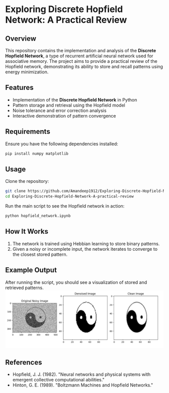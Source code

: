 # Exploring Discrete Hopfield Network: A Practical Review

## Overview
This repository contains the implementation and analysis of the **Discrete Hopfield Network**, a type of recurrent artificial neural network used for associative memory. The project aims to provide a practical review of the Hopfield network, demonstrating its ability to store and recall patterns using energy minimization.

## Features
- Implementation of the **Discrete Hopfield Network** in Python
- Pattern storage and retrieval using the Hopfield model
- Noise tolerance and error correction analysis
- Interactive demonstration of pattern convergence

## Requirements
Ensure you have the following dependencies installed:
```bash
pip install numpy matplotlib
```

## Usage
Clone the repository:
```bash
git clone https://github.com/Amandeep1912/Exploring-Discrete-Hopfield-Network-A-practical-review.git
cd Exploring-Discrete-Hopfield-Network-A-practical-review
```

Run the main script to see the Hopfield network in action:
```bash
python hopfield_network.ipynb
```

## How It Works
1. The network is trained using Hebbian learning to store binary patterns.
2. Given a noisy or incomplete input, the network iterates to converge to the closest stored pattern.

## Example Output
After running the script, you should see a visualization of stored and retrieved patterns.
![output image](https://github.com/Amandeep1912/Exploring-Discrete-Hopfield-Network-A-practical-review/blob/main/Output_Image.png)
## References
- Hopfield, J. J. (1982). "Neural networks and physical systems with emergent collective computational abilities."
- Hinton, G. E. (1989). "Boltzmann Machines and Hopfield Networks."
